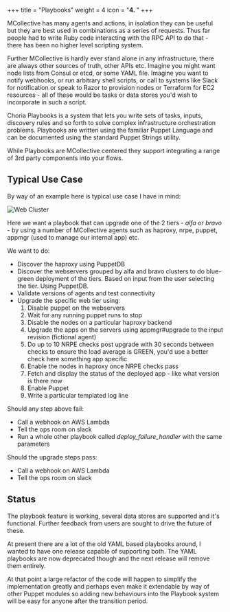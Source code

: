 +++
title = "Playbooks"
weight = 4
icon = "<b>4. </b>"
+++

MCollective has many agents and actions, in isolation they can be useful but they are best used in combinations as a series of requests.  Thus far people had to write Ruby code interacting with the RPC API to do that - there has been no higher level scripting system.

Further MCollective is hardly ever stand alone in any infrastructure, there are always other sources of truth, other APIs etc.  Imagine you might want node lists from Consul or etcd, or some YAML file.  Imagine you want to notify webhooks, or run arbitrary shell scripts, or call to systems like Slack for notification or speak to Razor to provision nodes or Terraform for EC2 resources - all of these would be tasks or data stores you'd wish to incorporate in such a script.

Choria Playbooks is a system that lets you write sets of tasks, inputs, discovery rules and so forth to solve complex infrastructure orchestration problems. Playbooks are written using the familiar Puppet Language and can be documented using the standard Puppet Strings utility.

While Playbooks are MCollective centered they support integrating a range of 3rd party components into your flows.

## Typical Use Case

By way of an example here is typical use case I have in mind:

![Web Cluster](../playbooks-use-case.png)

Here we want a playbook that can upgrade one of the 2 tiers - *alfa* or *bravo* - by using a number of MCollective agents such as haproxy, nrpe, puppet, appmgr (used to manage our internal app) etc.

We want to do:

  * Discover the haproxy using PuppetDB
  * Discover the webservers grouped by alfa and bravo clusters to do blue-green deployment of the tiers. Based on input from the user selecting the tier. Using PuppetDB.
  * Validate versions of agents and test connectivity
  * Upgrade the specific web tier using:
    1. Disable puppet on the webservers
    1. Wait for any running puppet runs to stop
    1. Disable the nodes on a particular haproxy backend
    1. Upgrade the apps on the servers using appmgr#upgrade to the input revision (fictional agent)
    1. Do up to 10 NRPE checks post upgrade with 30 seconds between checks to ensure the load average is GREEN, you'd use a better check here something app specific
    1. Enable the nodes in haproxy once NRPE checks pass
    1. Fetch and display the status of the deployed app - like what version is there now
    1. Enable Puppet
    1. Write a particular templated log line

Should any step above fail:

  * Call a webhook on AWS Lambda
  * Tell the ops room on slack
  * Run a whole other playbook called *deploy_failure_handler* with the same parameters

Should the upgrade steps pass:

  * Call a webhook on AWS Lambda
  * Tell the ops room on slack

## Status

The playbook feature is working, several data stores are supported and it's functional.  Further feedback from users are sought to drive the future of these.

At present there are a lot of the old YAML based playbooks around, I wanted to have one release capable of supporting both.  The YAML playbooks are now deprecated though and the next release will remove them entirely.

At that point a large refactor of the code will happen to simplify the implementation greatly and perhaps even make it extendable by way of other Puppet modules so adding new behaviours into the Playbook system will be easy for anyone after the transition period.
